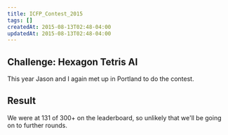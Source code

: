 ```yaml
---
title: ICFP_Contest_2015
tags: []
createdAt: 2015-08-13T02:48-04:00
updatedAt: 2015-08-13T02:48-04:00
---
```


## Challenge: Hexagon Tetris AI

This year Jason and I again met up in Portland to do the contest.

## Result

We were at 131 of 300+ on the leaderboard, so unlikely that we'll be going on to further rounds.

